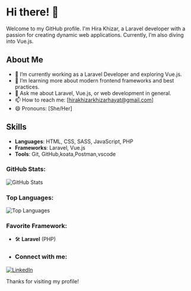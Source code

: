 # Hi there! 👋

Welcome to my GitHub profile. I'm Hira Khizar, a Laravel developer with a passion for creating dynamic web applications. Currently, I’m also diving into Vue.js.

## About Me

- 🔭 I’m currently working as a Laravel Developer and exploring Vue.js.
- 🌱 I’m learning more about modern frontend frameworks and best practices.
- 💬 Ask me about Laravel, Vue.js, or web development in general.
- 📫 How to reach me: [hirakhizarkhizarhayat@gmail.com]
- 😄 Pronouns: [She/Her]

## Skills

- **Languages**: HTML, CSS, SASS, JavaScript, PHP
- **Frameworks**: Laravel, Vue.js
- **Tools**: Git, GitHub,koata,Postman,vscode



### GitHub Stats:
![GitHub Stats](https://github-readme-stats.vercel.app/api?username=Hirakhizar&show_icons=true&theme=dark)

### Top Languages:
![Top Languages](https://github-readme-stats.vercel.app/api/top-langs/?username=Hirakhizar&layout=compact&theme=dark)

### Favorite Framework:
- 🛠️ **Laravel** (PHP)


- ### Connect with me:
[![LinkedIn](https://img.shields.io/badge/LinkedIn-0077B5?style=for-the-badge&logo=linkedin&logoColor=white)](https://www.linkedin.com/in/hira-khizar)

Thanks for visiting my profile!
